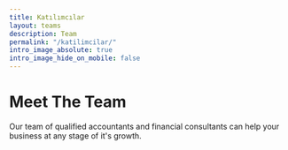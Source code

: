 ```yaml
---
title: Katılımcılar
layout: teams
description: Team
permalink: "/katilimcilar/"
intro_image_absolute: true
intro_image_hide_on_mobile: false
---
```


# Meet The Team

Our team of qualified accountants and financial consultants can help your business at any stage of it's growth.
